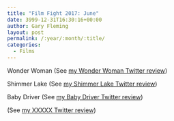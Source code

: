 ```yaml
---
title: "Film Fight 2017: June"
date: 3999-12-31T16:30:16+00:00
author: Gary Fleming
layout: post
permalink: /:year/:month/:title/
categories:
  - Films
---
```


Wonder Woman (See [my Wonder Woman Twitter review](https://twitter.com/garyfleming/status/873925031641976832))

Shimmer Lake (See [my Shimmer Lake Twitter review](https://twitter.com/garyfleming/status/874017707569623045))

Baby Driver (See [my Baby Driver Twitter review](https://twitter.com/garyfleming/status/880516630144368640))

(See [my XXXXX Twitter review]())

